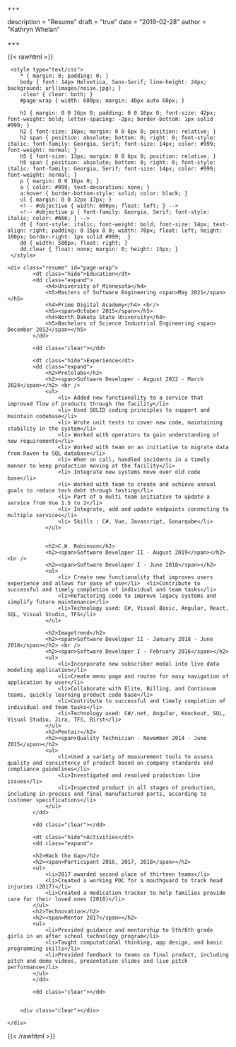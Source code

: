 +++

description = "Resume"
draft = "true"
date = "2019-02-28"
author = "Kathryn Whelan"

+++

{{< rawhtml >}}

<head>
     <meta http-equiv="Content-Type" content="text/html; charset=utf-8"/>

     <style type="text/css">
        * { margin: 0; padding: 0; }
        body { font: 14px Helvetica, Sans-Serif; line-height: 24px; background: url(images/noise.jpg); }
        .clear { clear: both; }
        #page-wrap { width: 680px; margin: 40px auto 60px; }

        h1 { margin: 0 0 16px 0; padding: 0 0 16px 0; font-size: 42px; font-weight: bold; letter-spacing: -2px; border-bottom: 1px solid #999; }
        h2 { font-size: 18px; margin: 0 0 6px 0; position: relative; }
        h2 span { position: absolute; bottom: 0; right: 0; font-style: italic; font-family: Georgia, Serif; font-size: 14px; color: #999; font-weight: normal; }
        h5 { font-size: 13px; margin: 0 0 6px 0; position: relative; }
        h5 span { position: absolute; bottom: 0; right: 0; font-style: italic; font-family: Georgia, Serif; font-size: 14px; color: #999; font-weight: normal; }
        p { margin: 0 0 16px 0; }
        a { color: #999; text-decoration: none; }
        a:hover { border-bottom-style: solid; color: black; }
        ul { margin: 0 0 32px 17px; }
        <!-- #objective { width: 600px; float: left; } -->
        <!-- #objective p { font-family: Georgia, Serif; font-style: italic; color: #666; } -->
        dt { font-style: italic; font-weight: bold; font-size: 14px; text-align: right; padding: 0 15px 0 0; width: 70px; float: left; height: 100px; border-right: 1px solid #999;  }
        dd { width: 580px; float: right; }
        dd.clear { float: none; margin: 0; height: 15px; }
     </style>
</head>

<body>

    <div class="resume" id="page-wrap">
            <dt class="hide">Education</dt>
            <dd class="expand">
                <h4>University of Minnesota</h4>
                <h5>Masters of Software Engineering <span>May 2021</span></h5>
                <h4>Prime Digital Academy</h4> <br/>
                <h5><span>October 2015</span></h5>
                <h4>North Dakota State University</h4>
                <h5>Bachelors of Science Industrial Engineering <span> December 2012</span></h5>
            </dd>

            <dd class="clear"></dd>

            <dt class="hide">Experience</dt>
            <dd class="expand">
                <h2>Protolabs</h2>
                <h2><span>Software Developer - August 2022 - March 2024</span></h2> <br />
                <ul>
                    <li> Added new functionality to a service that improved flow of products through the facility</li>
                    <li> Used SOLID coding principles to support and maintain codebase</li>
                    <li> Wrote unit tests to cover new code, maintaining stability in the system</li>
                    <li> Worked with operators to gain understanding of new requirements</li>
                    <li> Worked with team on an initiative to migrate data from Raven to SQL database</li>
                    <li> When on call, handled incidents in a timely manner to keep production moving at the facility</li>
                    <li> Integrate new systems move over old code base</li>
                    <li> Worked with team to create and achieve annual goals to reduce tech debt through testing</li>
                    <li> Part of a multi team initiative to update a service from Vue 1.5 to 2</li>
                    <li> Integrate, add and update endpoints connecting to multiple services</li>
                    <li> Skills : C#, Vue, Javascript, Sonarqube</li>
                </ul>


                <h2>C.H. Robinson</h2>
                <h2><span>Software Developer II - August 2019</span></h2> <br />
                <h2><span>Software Developer I - June 2018</span></h2>
                <ul>
                    <li> Create new functionality that improves users experience and allows for ease of use</li>  <li>Contribute to successful and timely completion of individual and team tasks</li>
                    <li>Refactoring code to improve legacy systems and simplify future maintenance</li>
                    <li>Technology used: C#, Visual Basic, Angular, React, SQL, Visual Studio, TFS</li>
                </ul>

                <h2>Imagetrend</h2>
                <h2><span>Software Developer II - January 2018 - June 2018</span></h2> <br />
                <h2><span>Software Developer I - February 2016</span></h2>
                <ul>
                    <li>Incorporate new subscriber modal into live data modeling application</li>
                    <li>Create menu page and routes for easy navigation of application by user</li>
                    <li>Collaborate with Elite, Billing, and Continuum teams, quickly learning product code base</li>
                    <li>Contribute to successful and timely completion of individual and team tasks</li>
                    <li>Technology used: C#/.net, Angular, Knockout, SQL, Visual Studio, Jira, TFS, Birst</li>
                </ul>
                <h2>Pentair</h2>
                <h2><span>Quality Technician - November 2014 - June 2015</span></h2>
                <ul>
                    <li>Used a variety of measurement tools to assess quality and consistency of product based on company standards and compliance guidelines</li>
                    <li>Investigated and resolved production line issues</li>
                    <li>Inspected product in all stages of production, including in-process and final manufactured parts, according to customer specifications</li>
                </ul>
            </dd>

            <dd class="clear"></dd>

            <dt class="hide">Activities</dt>
            <dd class="expand">

            <h2>Hack the Gap</h2>
            <h2><span>Participant 2016, 2017, 2018</span></h2>
            <ul>
                <li>2017 awarded second place of thirteen teams</li>
                <li>Created a working POC for a mouthguard to track head injuries (2017)</li>
                <li>Created a medication tracker to help families provide care for their loved ones (2018)</li>
            </ul>
            <h2>Technovation</h2>
            <h2><span>Mentor 2017</span></h2>
            <ul>
                <li>Provided guidance and mentorship to 5th/6th grade girls in an after school technology program</li>
                <li>Taught computational thinking, app design, and basic programming skills</li>
                <li>Provided feedback to teams on final product, including pitch and demo videos, presentation slides and live pitch performance</li>
            </ul>
            </dd>

            <dd class="clear"></dd>


        <div class="clear"></div>

    </div>

</body>

</html>
{{< /rawhtml >}}
